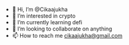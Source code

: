 - 👋 Hi, I’m @Cikaajukha
- 👀 I’m interested in crypto
- 🌱 I’m currently learning defi
- 💞️ I’m looking to collaborate on anything
- 📫 How to reach me cikaajukha@gmail.com

<!---
Cikaajukha/Cikaajukha is a ✨ special ✨ repository because its `README.md` (this file) appears on your GitHub profile.
You can click the Preview link to take a look at your changes.
--->
